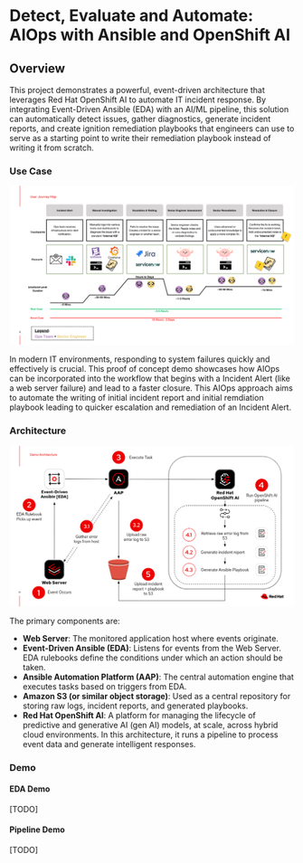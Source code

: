# Detect, Evaluate and Automate: AIOps with Ansible and OpenShift AI

## Overview

This project demonstrates a powerful, event-driven architecture that leverages Red Hat OpenShift AI to automate IT incident response. By integrating Event-Driven Ansible (EDA) with an AI/ML pipeline, this solution can automatically detect issues, gather diagnostics, generate incident reports, and create ignition remediation playbooks that engineers can use to serve as a starting point to write their remediation playbook instead of writing it from scratch.



### Use Case

![User Journey Diagram](/assets/user_journey.png)

In modern IT environments, responding to system failures quickly and effectively is crucial. This proof of concept demo showcases how AIOps can be incorporated into the workflow that begins with a Incident Alert (like a web server failure) and lead to a faster closure. This AIOps approach aims to automate the writing of initial incident report and initial remdiation playbook leading to quicker escalation and remediation of an Incident Alert.

### Architecture

![Architecture Diagram](/assets/architecture_diagram.png)

The primary components are:

- **Web Server**: The monitored application host where events originate.
- **Event-Driven Ansible (EDA)**: Listens for events from the Web Server. EDA rulebooks define the conditions under which an action should be taken.
- **Ansible Automation Platform (AAP)**: The central automation engine that executes tasks based on triggers from EDA.
- **Amazon S3 (or similar object storage)**: Used as a central repository for storing raw logs, incident reports, and generated playbooks.
- **Red Hat OpenShift AI**: A platform for managing the lifecycle of predictive and generative AI (gen AI) models, at scale, across hybrid cloud environments. In this architecture, it runs a pipeline to process event data and generate intelligent responses.

### Demo

#### EDA Demo
[TODO]
#### Pipeline Demo
[TODO]

